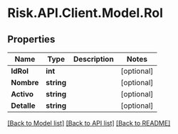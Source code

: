 # Risk.API.Client.Model.Rol

## Properties

Name | Type | Description | Notes
------------ | ------------- | ------------- | -------------
**IdRol** | **int** |  | [optional] 
**Nombre** | **string** |  | [optional] 
**Activo** | **string** |  | [optional] 
**Detalle** | **string** |  | [optional] 

[[Back to Model list]](../README.md#documentation-for-models) [[Back to API list]](../README.md#documentation-for-api-endpoints) [[Back to README]](../README.md)

